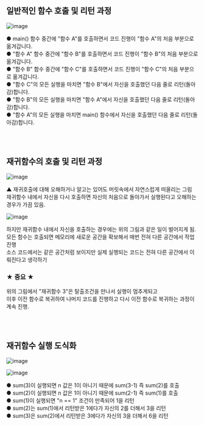 ## 일반적인 함수 호출 및 리턴 과정

![image](https://github.com/ing-junyoung/CodingTest/assets/99002540/df686400-cf54-49e0-a335-f9260a405a61)

● main() 함수 중간에 "함수 A"를 호출하면서 코드 진행이 "함수 A"의 처음 부분으로 옮겨갑니다.<br>
● "함수 A" 함수 중간에 "함수 B"를 호출하면서 코드 진행이 "함수 B"의 처음 부분으로 옮겨갑니다. <br>
● "함수 B" 함수 중간에 "함수 C"를 호출하면서 코드 진행이 "함수 C"의 처음 부분으로 옮겨갑니다. <br>
● "함수 C"의 모든 실행을 마치면 "함수 B"에서 자신을 호출했던 다음 줄로 리턴(돌아감)합니다. <br>
● "함수 B"의 모든 실행을 마치면 "함수 A"에서 자신을 호출했던 다음 줄로 리턴(돌아감)합니다. <br>
● "함수 A"의 모든 실행을 마치면 main() 함수에서 자신을 호출했던 다음 줄로 리턴(돌아감)합니다. <br>

<br>
<br>


## 재귀함수의 호출 및 리턴 과정

![image](https://github.com/ing-junyoung/CodingTest/assets/99002540/5c2eb3b3-13c9-448a-8868-6109039718d4)

▲ 재귀호출에 대해 오해하거나 알고는 있어도 머릿속에서 자연스럽게 떠올리는 그림 <br>
재귀함수 내에서 자신을 다시 호출하면 자신의 처음으로 돌아가서 실행된다고 오해하는 경우가 가끔 있음. <br>

![image](https://github.com/ing-junyoung/CodingTest/assets/99002540/a1648323-8ac6-497a-b194-67313695253b)

하지만 재귀함수 내에서 자신을 호출하는 경우에는 위의 그림과 같은 일이 벌어지게 됨.<br>
모든 함수는 호출되면 메모리에 새로운 공간을 확보해서 매번 전혀 다른 공간에서 작업 진행 <br>
소스 코드에서는 같은 공간처럼 보이지만 실제 실행되는 코드는 전혀 다른 공간에서 이뤄진다고 생각하기 <br>

### ★ 중요 ★

위의 그림에서 "재귀함수 3"은 탈출조건을 만나서 실행이 멈추게되고 <br>
이후 이전 함수로 복귀하여 나머지 코드를 진행하고 다시 이전 함수로 복귀하는 과정이 계속 진행.<br>

<br>
<br>

## 재귀함수 실행 도식화



![image](https://github.com/ing-junyoung/CodingTest/assets/99002540/62c45129-ed0e-444c-bc57-0c2d08e8bbcf)

  


![image](https://github.com/ing-junyoung/CodingTest/assets/99002540/baf6e8ad-4df0-46f2-a26d-a17d64017c0a)


● sum(3)이 실행되면 n 값은 1이 아니기 때문에 sum(3-1) 즉 sum(2)를 호출 <br>
● sum(2)이 실행되면 n 값은 1이 아니기 때문에 sum(2-1) 즉 sum(1)를 호출 <br>
● sum(1)이 실행되면 "n == 1" 조건이 만족되어 1을 리턴 <br>
● sum(2)는 sum(1)에서 리턴받은 1에다가 자신의 2를 더해서 3을 리턴 <br>
● sum(3)은 sum(2)에서 리턴받은 3에다가 자신의 3을 더해서 6을 리턴 <br>







